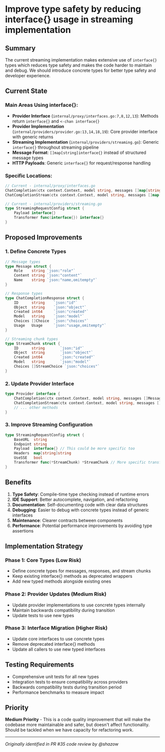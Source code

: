 # Improve type safety by reducing interface{} usage in streaming implementation

## Summary

The current streaming implementation makes extensive use of `interface{}` types which reduces type safety and makes the code harder to maintain and debug. We should introduce concrete types for better type safety and developer experience.

## Current State

### Main Areas Using interface{}:
- **Provider Interface** (`internal/proxy/interfaces.go:7,8,12,13`): Methods return `interface{}` and `<-chan interface{}`
- **Provider Implementation** (`internal/providers/provider.go:13,14,18,19`): Core provider interface with generic returns
- **Streaming Implementation** (`internal/providers/streaming.go`): Generic `interface{}` throughout streaming pipeline
- **Message Format**: `[]map[string]interface{}` instead of structured message types
- **HTTP Payloads**: Generic `interface{}` for request/response handling

### Specific Locations:
```go
// Current - internal/proxy/interfaces.go
ChatCompletion(ctx context.Context, model string, messages []map[string]interface{}) (interface{}, error)
ChatCompletionStream(ctx context.Context, model string, messages []map[string]interface{}) (<-chan interface{}, error)

// Current - internal/providers/streaming.go
type StreamingRequestConfig struct {
    Payload interface{}
    Transformer func(interface{}) interface{}
}
```

## Proposed Improvements

### 1. Define Concrete Types
```go
// Message types
type Message struct {
    Role    string `json:"role"`
    Content string `json:"content"`
    Name    string `json:"name,omitempty"`
}

// Response types
type ChatCompletionResponse struct {
    ID      string    `json:"id"`
    Object  string    `json:"object"`
    Created int64     `json:"created"`
    Model   string    `json:"model"`
    Choices []Choice  `json:"choices"`
    Usage   Usage     `json:"usage,omitempty"`
}

// Streaming chunk types
type StreamChunk struct {
    ID      string       `json:"id"`
    Object  string       `json:"object"`
    Created int64        `json:"created"`
    Model   string       `json:"model"`
    Choices []StreamChoice `json:"choices"`
}
```

### 2. Update Provider Interface
```go
type Provider interface {
    ChatCompletion(ctx context.Context, model string, messages []Message) (*ChatCompletionResponse, error)
    ChatCompletionStream(ctx context.Context, model string, messages []Message) (<-chan *StreamChunk, error)
    // ... other methods
}
```

### 3. Improve Streaming Configuration
```go
type StreamingRequestConfig struct {
    BaseURL  string
    Endpoint string
    Payload  interface{} // This could be more specific too
    Headers  map[string]string
    UseSSE   bool
    Transformer func(*StreamChunk) *StreamChunk // More specific transformer
}
```

## Benefits

1. **Type Safety**: Compile-time type checking instead of runtime errors
2. **IDE Support**: Better autocomplete, navigation, and refactoring
3. **Documentation**: Self-documenting code with clear data structures
4. **Debugging**: Easier to debug with concrete types instead of generic interfaces
5. **Maintenance**: Clearer contracts between components
6. **Performance**: Potential performance improvements by avoiding type assertions

## Implementation Strategy

### Phase 1: Core Types (Low Risk)
- Define concrete types for messages, responses, and stream chunks
- Keep existing interface{} methods as deprecated wrappers
- Add new typed methods alongside existing ones

### Phase 2: Provider Updates (Medium Risk)  
- Update provider implementations to use concrete types internally
- Maintain backwards compatibility during transition
- Update tests to use new types

### Phase 3: Interface Migration (Higher Risk)
- Update core interfaces to use concrete types
- Remove deprecated interface{} methods
- Update all callers to use new typed interfaces

## Testing Requirements

- Comprehensive unit tests for all new types
- Integration tests to ensure compatibility across providers
- Backwards compatibility tests during transition period
- Performance benchmarks to measure impact

## Priority

**Medium Priority** - This is a code quality improvement that will make the codebase more maintainable and safer, but doesn't affect functionality. Should be tackled when we have capacity for refactoring work.

---

*Originally identified in PR #35 code review by @shazow*